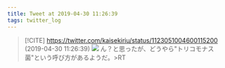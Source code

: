 ```yaml
---
title: Tweet at 2019-04-30 11:26:39
tags: twitter_log
---
```


> [!CITE] https://twitter.com/kaisekiriu/status/1123051004600115200 (2019-04-30 11:26:39)
> ![](https://twitter.com/kaisekiriu/status/1123051004600115200)
> ん？と思ったが、どうやら"トリコモナス菌"という呼び方があるようだ。&gt;RT
